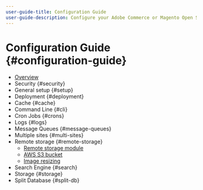 ```yaml
---
user-guide-title: Configuration Guide
user-guide-description: Configure your Adobe Commerce or Magento Open Source application features and services.
---
```


# Configuration Guide {#configuration-guide}

- [Overview](overview.md)
- Security {#security}
- General setup {#setup}
- Deployment {#deployment}
- Cache {#cache}
- Command Line {#cli}
- Cron Jobs {#crons}
- Logs {#logs}
- Message Queues {#message-queues}
- Multiple sites {#multi-sites}
- Remote storage {#remote-storage}
  - [Remote storage module](remote-storage/config-remote-storage.md)
  - [AWS S3 bucket](remote-storage/config-remote-storage-aws-s3.md)
  - [Image resizing](remote-storage/config-remote-storage-image-resize.md)
- Search Engine {#search}
- Storage {#storage}
- Split Database {#split-db}
